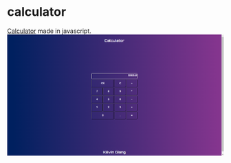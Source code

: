 # calculator
[Calculator](https://giangkevin.github.io/calculator/) made in javascript.
![calculator](./image.png)